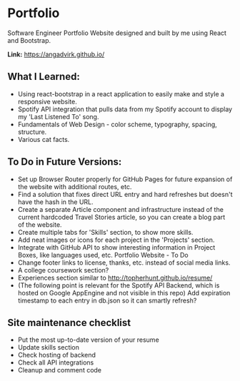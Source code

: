 # Portfolio
Software Engineer Portfolio Website designed and built by me using React and Bootstrap.

**Link:** https://angadvirk.github.io/

## What I Learned:
* Using react-bootstrap in a react application to easily make and style a responsive website.
* Spotify API integration that pulls data from my Spotify account to display my 'Last Listened To' song.
* Fundamentals of Web Design - color scheme, typography, spacing, structure.
* Various cat facts.

## To Do in Future Versions:
* Set up Browser Router properly for GitHub Pages for future expansion of the website with additional routes, etc.
* Find a solution that fixes direct URL entry and hard refreshes but doesn't have the hash in the URL.
* Create a separate Article component and infrastructure instead of the current hardcoded Travel Stories article, so you can create a blog part of the website. 
* Create multiple tabs for 'Skills' section, to show more skills.
* Add neat images or icons for each project in the 'Projects' section.
* Integrate with GitHub API to show interesting information in Project Boxes, like languages used, etc.
Portfolio Website - To Do
* Change footer links to license, thanks, etc. instead of social media links.
* A college coursework section?
* Experiences section similar to http://topherhunt.github.io/resume/
* (The following point is relevant for the Spotify API Backend, which is hosted on Google AppEngine and not visible in this repo) Add expiration timestamp to each entry in db.json so it can smartly refresh?

## Site maintenance checklist
* Put the most up-to-date version of your resume 
* Update skills section
* Check hosting of backend
* Check all API integrations
* Cleanup and comment code

